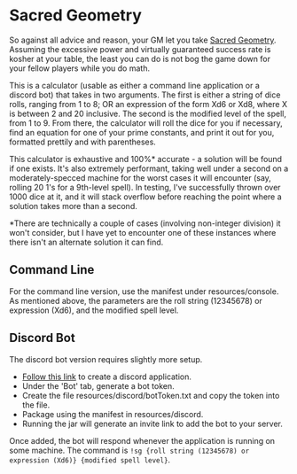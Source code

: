 # Sacred Geometry
So against all advice and reason, your GM let you take 
[Sacred Geometry](https://www.d20pfsrd.com/feats/general-feats/sacred-geometry/).
Assuming the excessive power and virtually guaranteed success rate is kosher at your table, the
least you can do is not bog the game down for your fellow players while you do math.

This is a calculator (usable as either a command line application or a discord bot) that takes in 
two arguments. The first is either a string of dice rolls, ranging from 1 to 8; OR an expression of 
the form Xd6 or Xd8, where X is between 2 and 20 inclusive. The second is the modified level of the 
spell, from 1 to 9. From there, the calculator will roll the dice for you if necessary, find an 
equation for one of your prime constants, and print it out for you, formatted prettily and with 
parentheses.  
 
This calculator is exhaustive and 100%* accurate - a solution will be found if one exists. It's also
extremely performant, taking well under a second on a moderately-specced machine for the worst 
cases it will encounter (say, rolling 20 1's for a 9th-level spell). In testing, I've successfully 
thrown over 1000 dice at it, and it will stack overflow before reaching the point where a solution 
takes more than a second.

*There are technically a couple of cases (involving non-integer division) it won't consider, but I 
have yet to encounter one of these instances where there isn't an alternate solution it can find.

## Command Line
For the command line version, use the manifest under resources/console. As mentioned above, the 
parameters are the roll string (12345678) or expression (Xd6), and the modified spell level.

## Discord Bot
The discord bot version requires slightly more setup. 
* [Follow this link](https://discord.com/developers/applications) to create a discord application.
* Under the 'Bot' tab, generate a bot token.
* Create the file resources/discord/botToken.txt and copy the token into the file.
* Package using the manifest in resources/discord.
* Running the jar will generate an invite link to add the bot to your server.

Once added, the bot will respond whenever the application is running on some machine. The command is
`!sg {roll string (12345678) or expression (Xd6)} {modified spell level}`.
